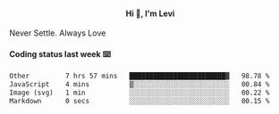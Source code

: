 <h4 style="text-align: center;">Hi 👋, I'm Levi</h4>  Never Settle. Always Love
<!---<img align="right" alt="Coding" width="300" src="https://i.pinimg.com/originals/81/17/8b/81178b47a8598f0c81c4799f2cdd4057.gif"></p> --->

#### Coding status last week ⌨️

<!--START_SECTION:waka-->

```txt
Other         7 hrs 57 mins   ████████████████████████▓   98.78 %
JavaScript    4 mins          ▒░░░░░░░░░░░░░░░░░░░░░░░░   00.84 %
Image (svg)   1 min           ░░░░░░░░░░░░░░░░░░░░░░░░░   00.22 %
Markdown      0 secs          ░░░░░░░░░░░░░░░░░░░░░░░░░   00.15 %
```

<!--END_SECTION:waka-->
